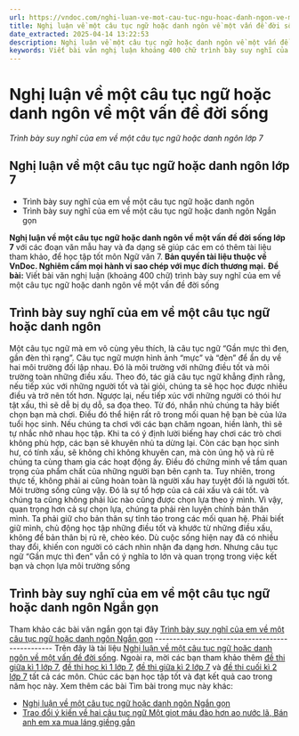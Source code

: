 ```yaml
---
url: https://vndoc.com/nghi-luan-ve-mot-cau-tuc-ngu-hoac-danh-ngon-ve-mot-van-de-doi-song-289060
title: Nghị luận về một câu tục ngữ hoặc danh ngôn về một vấn đề đời sống - Trình bày suy nghĩ của em về một câu tục ngữ hoặc danh ngôn lớp 7 - VnDoc.com
date_extracted: 2025-04-14 13:22:53
description: Nghị luận về một câu tục ngữ hoặc danh ngôn về một vấn đề đời sống lớp 7 được biên soạn nhằm giúp các em HS đạt kết quả tốt trong quá trình làm bài tập và học tập môn Ngữ văn lớp 7.
keywords: Viết bài văn nghị luận khoảng 400 chữ trình bày suy nghĩ của em về một câu tục ngữ hoặc danh ngôn về một vấn đề đời sống,trình bày suy nghĩ của em về một câu tục ngữ hoặc danh ngôn về một vấn đề đời sống,nghị luận về một câu tục ngữ hoặc danh ngôn về một vấn đề đời sống,nghị luận về một câu tục ngữ hoặc danh ngôn,trình bày suy nghĩ của em về một câu tục ngữ hoặc danh ngôn,trình bày suy nghĩ về một câu tục ngữ hoặc danh ngôn
---
```


# Nghị luận về một câu tục ngữ hoặc danh ngôn về một vấn đề đời sống
 _Trình bày suy nghĩ của em về một câu tục ngữ hoặc danh ngôn lớp 7_
## Nghị luận về một câu tục ngữ hoặc danh ngôn lớp 7
  * Trình bày suy nghĩ của em về một câu tục ngữ hoặc danh ngôn
  * Trình bày suy nghĩ của em về một câu tục ngữ hoặc danh ngôn Ngắn gọn

**Nghị luận về một câu tục ngữ hoặc danh ngôn về một vấn đề đời sống lớp 7** với các đoạn văn mẫu hay và đa dạng sẽ giúp các em có thêm tài liệu tham khảo, để học tập tốt môn Ngữ văn 7.
**Bản quyền tài liệu thuộc về VnDoc. Nghiêm cấm mọi hành vi sao chép với mục đích thương mại.**
**Đề bài:** Viết bài văn nghị luận \(khoảng 400 chữ\) trình bày suy nghĩ của em về một câu tục ngữ hoặc danh ngôn về một vấn đề đời sống
## **Trình bày suy nghĩ của em về một câu tục ngữ hoặc danh ngôn**
Một câu tục ngữ mà em vô cùng yêu thích, là câu tục ngữ “Gần mực thì đen, gần đèn thì rạng”.
Câu tục ngữ mượn hình ảnh “mực” và “đèn” để ẩn dụ về hai môi trường đối lập nhau. Đó là môi trường với những điều tốt và môi trường toàn những điều xấu. Theo đó, tác giả câu tục ngữ khẳng định rằng, nếu tiếp xúc với những người tốt và tài giỏi, chúng ta sẽ học học được nhiều điều và trở nên tốt hơn. Ngược lại, nếu tiếp xúc với những người có thói hư tật xấu, thì sẽ dễ bị dụ dỗ, sa đọa theo. Từ đó, nhắn nhủ chúng ta hãy biết chọn bạn mà chơi. Điều đó thể hiện rất rõ trong mối quan hệ bạn bè của lứa tuổi học sinh. Nếu chúng ta chơi với các bạn chăm ngoan, hiền lành, thì sẽ tự nhắc nhở nhau học tập. Khi ta có ý định lười biếng hay chơi các trò chơi không phù hợp, các bạn sẽ khuyên nhủ ta dừng lại. Còn các bạn học sinh hư, có tính xấu, sẽ không chỉ không khuyên can, mà còn ủng hộ và rủ rê chúng ta cùng tham gia các hoạt động ấy. Điều đó chứng minh về tầm quan trọng của phẩm chất của những người bạn bên cạnh ta.
Tuy nhiên, trong thực tế, không phải ai cũng hoàn toàn là người xấu hay tuyệt đối là người tốt. Môi trường sống cũng vậy. Đó là sự tổ hợp của cả cái xấu và cái tốt. và chúng ta cũng không phải lúc nào cũng được chọn lựa theo ý mình. Vì vậy, quan trọng hơn cả sự chọn lựa, chúng ta phải rèn luyện chính bản thân mình. Ta phải giữ cho bản thân sự tỉnh táo trong các mối quan hệ. Phải biết giữ mình, chủ động học tập những điều tốt và khước từ những điều xấu, không để bản thân bị rủ rê, chèo kéo.
Dù cuộc sống hiện nay đã có nhiều thay đổi, khiến con người có cách nhìn nhận đa dạng hơn. Nhưng câu tục ngữ “Gần mực thì đen” vẫn có ý nghĩa to lớn và quan trọng trong việc kết bạn và chọn lựa môi trường sống
## **Trình bày suy nghĩ của em về một câu tục ngữ hoặc danh ngôn Ngắn gọn**
Tham khảo các bài văn ngắn gọn tại đây [Trình bày suy nghĩ của em về một câu tục ngữ hoặc danh ngôn Ngắn gọn](<https://vndoc.com/trinh-bay-suy-nghi-cua-em-ve-mot-cau-tuc-ngu-hoac-danh-ngon-ngan-gon-289058>)
\-------------------------------------------------
Trên đây là tài liệu [Nghị luận về một câu tục ngữ hoặc danh ngôn về một vấn đề đời sống](<https://vndoc.com/nghi-luan-ve-mot-cau-tuc-ngu-hoac-danh-ngon-ve-mot-van-de-doi-song-289060>). Ngoài ra, mời các bạn tham khảo thêm [đề thi giữa kì 1 lớp 7](<https://vndoc.com/de-thi-giua-ki-1-lop7>), [đề thi học kì 1 lớp 7](<https://vndoc.com/de-thi-hoc-ki-1-lop7>), [đề thi giữa kì 2 lớp 7](<https://vndoc.com/de-thi-giua-ki-2-lop7>) và [đề thi cuối kì 2 lớp 7](<https://vndoc.com/de-thi-hoc-ki-2-lop7>) tất cả các môn. Chúc các bạn học tập tốt và đạt kết quả cao trong năm học này.
Xem thêm các bài Tìm bài trong mục này khác:
  * [Nghị luận về một câu tục ngữ hoặc danh ngôn Ngắn gọn](</trinh-bay-suy-nghi-cua-em-ve-mot-cau-tuc-ngu-hoac-danh-ngon-ngan-gon-289058>)
  * [Trao đổi ý kiến về hai câu tục ngữ Một giọt máu đào hơn ao nước lã, Bán anh em xa mua láng giềng gần](</trao-doi-mot-giot-mau-dao-hon-ao-nuoc-la-ban-anh-em-xa-mua-lang-gieng-gan-289200>)

